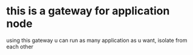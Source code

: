 # this is a gateway for application node

using this gateway u can run as many application as u want, isolate from each other
